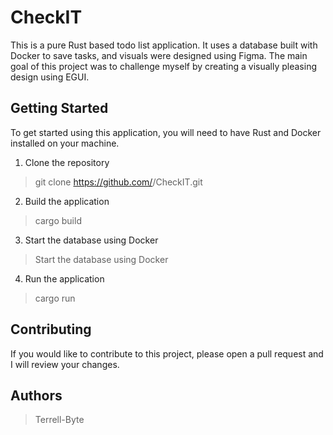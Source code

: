 # CheckIT
This is a pure Rust based todo list application. It uses a database built with Docker to save tasks, and visuals were designed using Figma. The main goal of this project was to challenge myself by creating a visually pleasing design using EGUI.

## Getting Started
To get started using this application, you will need to have Rust and Docker installed on your machine.

1. Clone the repository

> git clone https://github.com/<your-username>/CheckIT.git

2. Build the application

> cargo build

3. Start the database using Docker

> Start the database using Docker

4. Run the application

> cargo run

## Contributing
If you would like to contribute to this project, please open a pull request and I will review your changes.

## Authors
> Terrell-Byte